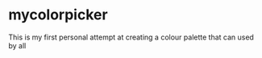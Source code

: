 # mycolorpicker
This is my first personal attempt at creating a colour palette that can used by all
